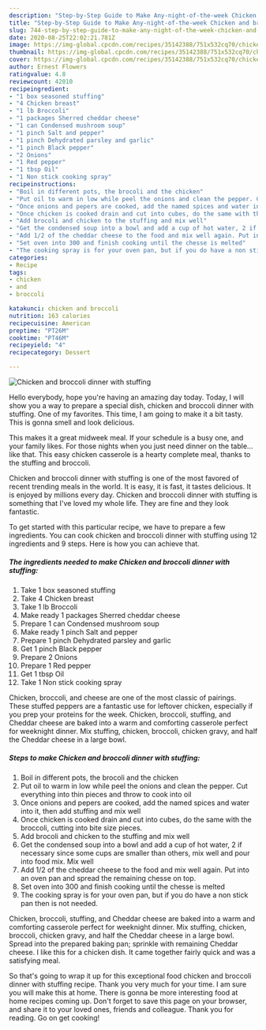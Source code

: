```yaml
---
description: "Step-by-Step Guide to Make Any-night-of-the-week Chicken and broccoli dinner with stuffing"
title: "Step-by-Step Guide to Make Any-night-of-the-week Chicken and broccoli dinner with stuffing"
slug: 744-step-by-step-guide-to-make-any-night-of-the-week-chicken-and-broccoli-dinner-with-stuffing
date: 2020-08-25T22:02:21.781Z
image: https://img-global.cpcdn.com/recipes/35142388/751x532cq70/chicken-and-broccoli-dinner-with-stuffing-recipe-main-photo.jpg
thumbnail: https://img-global.cpcdn.com/recipes/35142388/751x532cq70/chicken-and-broccoli-dinner-with-stuffing-recipe-main-photo.jpg
cover: https://img-global.cpcdn.com/recipes/35142388/751x532cq70/chicken-and-broccoli-dinner-with-stuffing-recipe-main-photo.jpg
author: Ernest Flowers
ratingvalue: 4.8
reviewcount: 42010
recipeingredient:
- "1 box seasoned stuffing"
- "4 Chicken breast"
- "1 lb Broccoli"
- "1 packages Sherred cheddar cheese"
- "1 can Condensed mushroom soup"
- "1 pinch Salt and pepper"
- "1 pinch Dehydrated parsley and garlic"
- "1 pinch Black pepper"
- "2 Onions"
- "1 Red pepper"
- "1 tbsp Oil"
- "1 Non stick cooking spray"
recipeinstructions:
- "Boil in different pots, the brocoli and the chicken"
- "Put oil to warm in low while peel the onions and clean the pepper. Cut everything into thin pieces and throw to cook into oil"
- "Once onions and pepers are cooked, add the named spices and water into it, then add stuffing and mix well"
- "Once chicken is cooked drain and cut into cubes, do the same with the broccoli, cutting into bite size pieces."
- "Add brocoli and chicken to the stuffing and mix well"
- "Get the condensed soup into a bowl and add a cup of hot water, 2 if necessary since some cups are smaller than others, mix well and pour into food mix. Mix well"
- "Add 1/2 of the cheddar cheese to the food and mix well again. Put into an oven pan and spread the remaining chesse on top."
- "Set oven into 300 and finish cooking until the chesse is melted"
- "The cooking spray is for your oven pan, but if you do have a non stick pan then is not needed."
categories:
- Recipe
tags:
- chicken
- and
- broccoli

katakunci: chicken and broccoli 
nutrition: 163 calories
recipecuisine: American
preptime: "PT26M"
cooktime: "PT46M"
recipeyield: "4"
recipecategory: Dessert

---
```



![Chicken and broccoli dinner with stuffing](https://img-global.cpcdn.com/recipes/35142388/751x532cq70/chicken-and-broccoli-dinner-with-stuffing-recipe-main-photo.jpg)

Hello everybody, hope you're having an amazing day today. Today, I will show you a way to prepare a special dish, chicken and broccoli dinner with stuffing. One of my favorites. This time, I am going to make it a bit tasty. This is gonna smell and look delicious.

This makes it a great midweek meal. If your schedule is a busy one, and your family likes. For those nights when you just need dinner on the table…like that. This easy chicken casserole is a hearty complete meal, thanks to the stuffing and broccoli.

Chicken and broccoli dinner with stuffing is one of the most favored of recent trending meals in the world. It is easy, it is fast, it tastes delicious. It is enjoyed by millions every day. Chicken and broccoli dinner with stuffing is something that I've loved my whole life. They are fine and they look fantastic.


To get started with this particular recipe, we have to prepare a few ingredients. You can cook chicken and broccoli dinner with stuffing using 12 ingredients and 9 steps. Here is how you can achieve that.

<!--inarticleads1-->

##### The ingredients needed to make Chicken and broccoli dinner with stuffing:

1. Take 1 box seasoned stuffing
1. Take 4 Chicken breast
1. Take 1 lb Broccoli
1. Make ready 1 packages Sherred cheddar cheese
1. Prepare 1 can Condensed mushroom soup
1. Make ready 1 pinch Salt and pepper
1. Prepare 1 pinch Dehydrated parsley and garlic
1. Get 1 pinch Black pepper
1. Prepare 2 Onions
1. Prepare 1 Red pepper
1. Get 1 tbsp Oil
1. Take 1 Non stick cooking spray


Chicken, broccoli, and cheese are one of the most classic of pairings. These stuffed peppers are a fantastic use for leftover chicken, especially if you prep your proteins for the week. Chicken, broccoli, stuffing, and Cheddar cheese are baked into a warm and comforting casserole perfect for weeknight dinner. Mix stuffing, chicken, broccoli, chicken gravy, and half the Cheddar cheese in a large bowl. 

<!--inarticleads2-->

##### Steps to make Chicken and broccoli dinner with stuffing:

1. Boil in different pots, the brocoli and the chicken
1. Put oil to warm in low while peel the onions and clean the pepper. Cut everything into thin pieces and throw to cook into oil
1. Once onions and pepers are cooked, add the named spices and water into it, then add stuffing and mix well
1. Once chicken is cooked drain and cut into cubes, do the same with the broccoli, cutting into bite size pieces.
1. Add brocoli and chicken to the stuffing and mix well
1. Get the condensed soup into a bowl and add a cup of hot water, 2 if necessary since some cups are smaller than others, mix well and pour into food mix. Mix well
1. Add 1/2 of the cheddar cheese to the food and mix well again. Put into an oven pan and spread the remaining chesse on top.
1. Set oven into 300 and finish cooking until the chesse is melted
1. The cooking spray is for your oven pan, but if you do have a non stick pan then is not needed.


Chicken, broccoli, stuffing, and Cheddar cheese are baked into a warm and comforting casserole perfect for weeknight dinner. Mix stuffing, chicken, broccoli, chicken gravy, and half the Cheddar cheese in a large bowl. Spread into the prepared baking pan; sprinkle with remaining Cheddar cheese. I like this for a chicken dish. It came together fairly quick and was a satisfying meal. 

So that's going to wrap it up for this exceptional food chicken and broccoli dinner with stuffing recipe. Thank you very much for your time. I am sure you will make this at home. There is gonna be more interesting food at home recipes coming up. Don't forget to save this page on your browser, and share it to your loved ones, friends and colleague. Thank you for reading. Go on get cooking!
